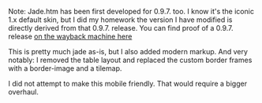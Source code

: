 Note: Jade.htm has been first developed for 0.9.7. too. I know it's the iconic 1.x default skin, but I did my homework the version I have modified is directly derived from that 0.9.7. release. 
You can find proof of a 0.9.7. release [on the wayback machine here](https://web.archive.org/web/20040611070409/http://hfs.cjb.net/games/LoGD/)

This is pretty much jade as-is, but I also added modern markup. And very notably: I removed the table layout and replaced the custom border frames with a border-image and a tilemap.

I did not attempt to make this mobile friendly. That would require a bigger overhaul.
